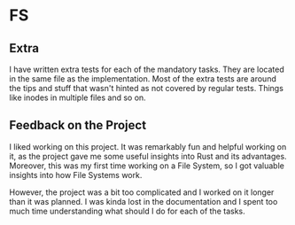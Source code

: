 # FS

## Extra

I have written extra tests for each of the mandatory tasks. They are located in the same file as the implementation. 
Most of the extra tests are around the tips and stuff that wasn't hinted as not covered by regular tests. Things like 
inodes in multiple files and so on.

## Feedback on the Project 

I liked working on this project. 
It was remarkably fun and helpful working on it, as the project gave me some useful insights into Rust and its advantages. 
Moreover, this was my first time working on a File System, so I got valuable insights into how File Systems work.
 
However, the project was a bit too complicated and I worked on it longer than it was planned. I was kinda lost in
the documentation and I spent too much time understanding what should I do for each of the tasks. 
